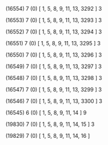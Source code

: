 (16554) 7 (0) [ 1, 5, 8, 9, 11, 13, 3292 ] 3 


(16553) 7 (0) [ 1, 5, 8, 9, 11, 13, 3293 ] 3 


(16552) 7 (0) [ 1, 5, 8, 9, 11, 13, 3294 ] 3 


(16551) 7 (0) [ 1, 5, 8, 9, 11, 13, 3295 ] 3 


(16550) 7 (0) [ 1, 5, 8, 9, 11, 13, 3296 ] 3 


(16549) 7 (0) [ 1, 5, 8, 9, 11, 13, 3297 ] 3 


(16548) 7 (0) [ 1, 5, 8, 9, 11, 13, 3298 ] 3 


(16547) 7 (0) [ 1, 5, 8, 9, 11, 13, 3299 ] 3 


(16546) 7 (0) [ 1, 5, 8, 9, 11, 13, 3300 ] 3 


(16545) 6 (0) [ 1, 5, 8, 9, 11, 14 ] 9 


(19830) 7 (0) [ 1, 5, 8, 9, 11, 14, 15 ] 3 


(19829) 7 (0) [ 1, 5, 8, 9, 11, 14, 16 ]  

